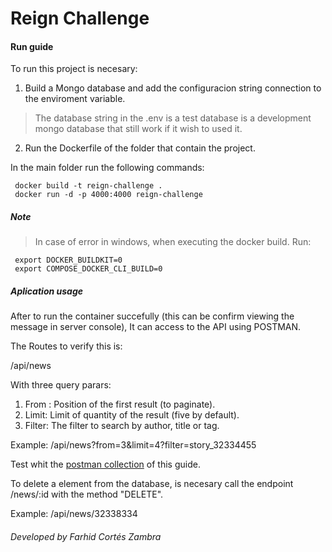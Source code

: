 # Reign Challenge
#### Run guide

To run this project is necesary:

1) Build a Mongo database and add the configuracion string connection to the enviroment variable.

> The database string in the .env is a test database is a development mongo database that still work if it wish to used it.

2) Run the Dockerfile of the folder that contain the project.

In the main folder run the following commands:

     docker build -t reign-challenge .
     docker run -d -p 4000:4000 reign-challenge

##### Note

> In case of error in windows, when executing the docker build.
> Run:

     export DOCKER_BUILDKIT=0
     export COMPOSE_DOCKER_CLI_BUILD=0

##### Aplication usage

After to run the container succefully (this can be confirm viewing the message in server console), It can access to the API using POSTMAN.

The Routes to verify this is:

/api/news

With three query parars:

1) From : Position of the first result (to paginate).
2) Limit:  Limit of quantity of the result (five by default).
3) Filter: The filter to search by author, title or tag.

Example:
/api/news?from=3&limit=4?filter=story_32334455

Test whit the [postman collection](https://www.getpostman.com/collections/e1cbc74bf930dd31e806) of this guide.

To delete a element from the database, is necesary call the endpoint /news/:id with the method "DELETE".

Example:
/api/news/32338334

###### Developed by Farhid Cortés Zambra